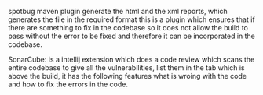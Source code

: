 
spotbug maven plugin
generate the html and the xml reports, which generates the file in the required format
this is a plugin which ensures that if there are something to fix in the codebase so it does not allow the build to pass without the error to be fixed and therefore it can be incorporated in the codebase. 

 SonarCube: is a intellij extension which does a code review which scans the entire codebase to give all the vulnerabilities, list them in the tab which is above the build, it has the following features what is wroing with the code and how to fix the errors in the code.



